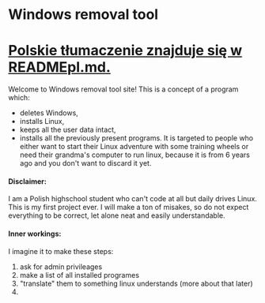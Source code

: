# Windows removal tool
# [Polskie tłumaczenie znajduje się w READMEpl.md.](docs/READMEpl.md)
Welcome to Windows removal tool site! This is a concept of a program which:
- deletes Windows,
- installs Linux,
- keeps all the user data intact,
- installs all the previously present programs.
It is targeted to people who either want to start their Linux adventure with some training wheels or need their grandma's computer to run linux, because it is from 6 years ago and you don't want to discard it yet. 

#### Disclaimer:
I am a Polish highschool student who can't code at all but daily drives Linux. This is my first project ever. I will make a ton of misakes, so do not expect everything to be correct, let alone neat and easily understandable. 

#### Inner workings:
I imagine it to make these steps:
1. ask for admin privileages
2. make a list of all installed programes
3. "translate" them to something linux understands (more about that later)
4. 
